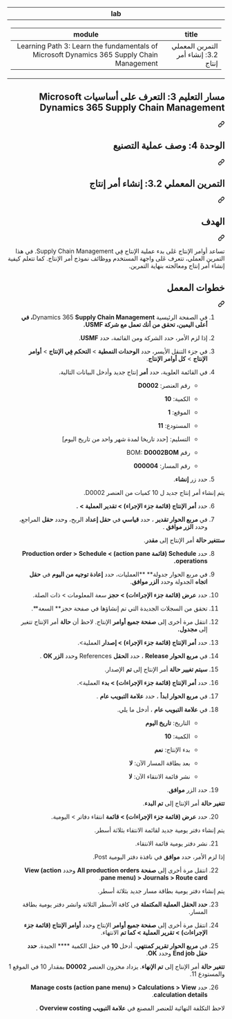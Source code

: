<div class="Box-sc-g0xbh4-0 eoaCFS js-snippet-clipboard-copy-unpositioned undefined" data-hpc="true"><article class="markdown-body entry-content container-lg" itemprop="text"><markdown-accessiblity-table data-catalyst=""><table>
  <thead>
  <tr>
  <th>lab</th>
  </tr>
  </thead>
  <tbody>
  <tr>
  <td><div dir="rtl"><table>
  <thead>
  <tr>
  <th>title</th>
  <th>module</th>
  </tr>
  </thead>
  <tbody>
  <tr>
  <td><div dir="rtl">التمرين المعملي 3.2: إنشاء أمر إنتاج</div></td>
  <td><div dir="rtl">Learning Path 3: Learn the fundamentals of Microsoft Dynamics 365 Supply Chain Management</div></td>
  </tr>
  </tbody>
</table>
</div></td>
  </tr>
  </tbody>
</table></markdown-accessiblity-table>

<div class="markdown-heading" dir="rtl"><h1 tabindex="-1" class="heading-element" dir="rtl">مسار التعليم 3:  التعرف على أساسيات Microsoft Dynamics 365 Supply Chain Management</h1><a id="user-content-مسار-التعليم-3--التعرف-على-أساسيات-microsoft-dynamics-365-supply-chain-management" class="anchor" aria-label="Permalink: مسار التعليم 3:  التعرف على أساسيات Microsoft Dynamics 365 Supply Chain Management" href="#مسار-التعليم-3--التعرف-على-أساسيات-microsoft-dynamics-365-supply-chain-management"><svg class="octicon octicon-link" viewBox="0 0 16 16" version="1.1" width="16" height="16" aria-hidden="true"><path d="m7.775 3.275 1.25-1.25a3.5 3.5 0 1 1 4.95 4.95l-2.5 2.5a3.5 3.5 0 0 1-4.95 0 .751.751 0 0 1 .018-1.042.751.751 0 0 1 1.042-.018 1.998 1.998 0 0 0 2.83 0l2.5-2.5a2.002 2.002 0 0 0-2.83-2.83l-1.25 1.25a.751.751 0 0 1-1.042-.018.751.751 0 0 1-.018-1.042Zm-4.69 9.64a1.998 1.998 0 0 0 2.83 0l1.25-1.25a.751.751 0 0 1 1.042.018.751.751 0 0 1 .018 1.042l-1.25 1.25a3.5 3.5 0 1 1-4.95-4.95l2.5-2.5a3.5 3.5 0 0 1 4.95 0 .751.751 0 0 1-.018 1.042.751.751 0 0 1-1.042.018 1.998 1.998 0 0 0-2.83 0l-2.5 2.5a1.998 1.998 0 0 0 0 2.83Z"></path></svg></a></div>
<div class="markdown-heading" dir="rtl"><h1 tabindex="-1" class="heading-element" dir="rtl">الوحدة 4: وصف عملية التصنيع</h1><a id="user-content-الوحدة-4-وصف-عملية-التصنيع" class="anchor" aria-label="Permalink: الوحدة 4: وصف عملية التصنيع" href="#الوحدة-4-وصف-عملية-التصنيع"><svg class="octicon octicon-link" viewBox="0 0 16 16" version="1.1" width="16" height="16" aria-hidden="true"><path d="m7.775 3.275 1.25-1.25a3.5 3.5 0 1 1 4.95 4.95l-2.5 2.5a3.5 3.5 0 0 1-4.95 0 .751.751 0 0 1 .018-1.042.751.751 0 0 1 1.042-.018 1.998 1.998 0 0 0 2.83 0l2.5-2.5a2.002 2.002 0 0 0-2.83-2.83l-1.25 1.25a.751.751 0 0 1-1.042-.018.751.751 0 0 1-.018-1.042Zm-4.69 9.64a1.998 1.998 0 0 0 2.83 0l1.25-1.25a.751.751 0 0 1 1.042.018.751.751 0 0 1 .018 1.042l-1.25 1.25a3.5 3.5 0 1 1-4.95-4.95l2.5-2.5a3.5 3.5 0 0 1 4.95 0 .751.751 0 0 1-.018 1.042.751.751 0 0 1-1.042.018 1.998 1.998 0 0 0-2.83 0l-2.5 2.5a1.998 1.998 0 0 0 0 2.83Z"></path></svg></a></div>
<div class="markdown-heading" dir="rtl"><h2 tabindex="-1" class="heading-element" dir="rtl">التمرين المعملي 3.2: إنشاء أمر إنتاج</h2><a id="user-content-التمرين-المعملي-32-إنشاء-أمر-إنتاج" class="anchor" aria-label="Permalink: التمرين المعملي 3.2: إنشاء أمر إنتاج" href="#التمرين-المعملي-32-إنشاء-أمر-إنتاج"><svg class="octicon octicon-link" viewBox="0 0 16 16" version="1.1" width="16" height="16" aria-hidden="true"><path d="m7.775 3.275 1.25-1.25a3.5 3.5 0 1 1 4.95 4.95l-2.5 2.5a3.5 3.5 0 0 1-4.95 0 .751.751 0 0 1 .018-1.042.751.751 0 0 1 1.042-.018 1.998 1.998 0 0 0 2.83 0l2.5-2.5a2.002 2.002 0 0 0-2.83-2.83l-1.25 1.25a.751.751 0 0 1-1.042-.018.751.751 0 0 1-.018-1.042Zm-4.69 9.64a1.998 1.998 0 0 0 2.83 0l1.25-1.25a.751.751 0 0 1 1.042.018.751.751 0 0 1 .018 1.042l-1.25 1.25a3.5 3.5 0 1 1-4.95-4.95l2.5-2.5a3.5 3.5 0 0 1 4.95 0 .751.751 0 0 1-.018 1.042.751.751 0 0 1-1.042.018 1.998 1.998 0 0 0-2.83 0l-2.5 2.5a1.998 1.998 0 0 0 0 2.83Z"></path></svg></a></div>
<div class="markdown-heading" dir="rtl"><h2 tabindex="-1" class="heading-element" dir="rtl">الهدف</h2><a id="user-content-الهدف" class="anchor" aria-label="Permalink: الهدف" href="#الهدف"><svg class="octicon octicon-link" viewBox="0 0 16 16" version="1.1" width="16" height="16" aria-hidden="true"><path d="m7.775 3.275 1.25-1.25a3.5 3.5 0 1 1 4.95 4.95l-2.5 2.5a3.5 3.5 0 0 1-4.95 0 .751.751 0 0 1 .018-1.042.751.751 0 0 1 1.042-.018 1.998 1.998 0 0 0 2.83 0l2.5-2.5a2.002 2.002 0 0 0-2.83-2.83l-1.25 1.25a.751.751 0 0 1-1.042-.018.751.751 0 0 1-.018-1.042Zm-4.69 9.64a1.998 1.998 0 0 0 2.83 0l1.25-1.25a.751.751 0 0 1 1.042.018.751.751 0 0 1 .018 1.042l-1.25 1.25a3.5 3.5 0 1 1-4.95-4.95l2.5-2.5a3.5 3.5 0 0 1 4.95 0 .751.751 0 0 1-.018 1.042.751.751 0 0 1-1.042.018 1.998 1.998 0 0 0-2.83 0l-2.5 2.5a1.998 1.998 0 0 0 0 2.83Z"></path></svg></a></div>
<p dir="rtl">تساعد أوامر الإنتاج عَلى بدء عملية الإنتاج فِي Supply Chain Management. في هذا التمرين العملي‬، تتعرف عَلى واجهة المستخدم ووظائف نموذج أمر الإنتاج. كما تتعلم كيفية إنشاء أمر إنتاج ومعالجته بنهاية التمرين.</p>
<div class="markdown-heading" dir="rtl"><h2 tabindex="-1" class="heading-element" dir="rtl">خطوات المعمل</h2><a id="user-content-خطوات-المعمل" class="anchor" aria-label="Permalink: خطوات المعمل" href="#خطوات-المعمل"><svg class="octicon octicon-link" viewBox="0 0 16 16" version="1.1" width="16" height="16" aria-hidden="true"><path d="m7.775 3.275 1.25-1.25a3.5 3.5 0 1 1 4.95 4.95l-2.5 2.5a3.5 3.5 0 0 1-4.95 0 .751.751 0 0 1 .018-1.042.751.751 0 0 1 1.042-.018 1.998 1.998 0 0 0 2.83 0l2.5-2.5a2.002 2.002 0 0 0-2.83-2.83l-1.25 1.25a.751.751 0 0 1-1.042-.018.751.751 0 0 1-.018-1.042Zm-4.69 9.64a1.998 1.998 0 0 0 2.83 0l1.25-1.25a.751.751 0 0 1 1.042.018.751.751 0 0 1 .018 1.042l-1.25 1.25a3.5 3.5 0 1 1-4.95-4.95l2.5-2.5a3.5 3.5 0 0 1 4.95 0 .751.751 0 0 1-.018 1.042.751.751 0 0 1-1.042.018 1.998 1.998 0 0 0-2.83 0l-2.5 2.5a1.998 1.998 0 0 0 0 2.83Z"></path></svg></a></div>
<ol dir="rtl">
<li>
<p dir="rtl">في الصفحة الرئيسية Dynamics 365 <strong>Supply Chain Management، في أعلى اليمين، تحقق من أنك تعمل مع شركة USMF.</strong></p>
</li>
<li>
<p dir="rtl">إذا لزم الأمر، حدد الشركة ومن القائمة، حدد <strong>USMF</strong>.</p>
</li>
<li>
<p dir="rtl">في جزء التنقل الأيسر، حدد <strong>الوحدات النمطية</strong> &gt; <strong>التحكم فِي الإنتاج</strong> &gt; <strong>أوامر الإنتاج</strong> &gt; <strong>كل أوامر الإنتاج</strong>.</p>
</li>
<li>
<p dir="rtl">في القائمة العلوية، حدد <strong>أمر</strong> إنتاج جديد وأدخل البيانات التالية.</p>
<ul dir="rtl">
<li>
<p dir="rtl">رقم العنصر: <strong>D0002</strong></p>
</li>
<li>
<p dir="rtl">الكمية: <strong>10</strong></p>
</li>
<li>
<p dir="rtl">الموقع: <strong>1</strong></p>
</li>
<li>
<p dir="rtl">المستودع: <strong>11</strong></p>
</li>
<li>
<p dir="rtl">التسليم: [حدد تاريخا لمدة شهر واحد من تاريخ اليوم]</p>
</li>
<li>
<p dir="rtl">رقم BOM: <strong>D0002BOM</strong></p>
</li>
<li>
<p dir="rtl">رقم المسار: <strong>000004</strong></p>
</li>
</ul>
</li>
<li>
<p dir="rtl">حدد زر <strong>إنشاء</strong>.</p>
</li>
</ol>
<p dir="rtl">يتم إنشاء أمر إنتاج جديد ل 10 كميات من العنصر D0002.</p>
<ol start="6" dir="rtl">
<li>
<p dir="rtl">حدد <strong>أمر الإنتاج (قائمة جزء الإجراء) &gt; تقدير العملية &gt; .</strong></p>
</li>
<li>
<p dir="rtl">في <strong>مربع الحوار تقدير</strong> ، حدد <strong>قياسي</strong> في <strong>حقل إعداد</strong> الربح، وحدد <strong>حقل</strong> المراجع، وحدد <strong>الزر موافق</strong> .</p>
</li>
</ol>
<p dir="rtl"><strong>ستتغير حالة</strong> أمر الإنتاج إلى <strong>مقدر</strong>.</p>
<ol start="8" dir="rtl">
<li>
<p dir="rtl">حدد <strong>Schedule (قائمة action pane) &gt; Production order &gt; Schedule operations.</strong></p>
</li>
<li>
<p dir="rtl">في مربع الحوار جدولة** **العمليات، حدد <strong>إعادة توجيه من اليوم</strong> في <strong>حقل اتجاه</strong> الجدولة وحدد <strong>الزر موافق</strong>.</p>
</li>
<li>
<p dir="rtl">حدد <strong>عرض (قائمة جزء الإجراءات) &gt; حجز</strong> سعة المعلومات &gt; ذات الصلة.</p>
</li>
<li>
<p dir="rtl">تحقق من السجلات الجديدة التي تم إنشاؤها في صفحة حجز** السعة**.</p>
</li>
<li>
<p dir="rtl">انتقل مرة أخرى إلى <strong>صفحة جميع أوامر</strong> الإنتاج. لاحظ أن <strong>حالة</strong> أمر الإنتاج تتغير إلى <strong>مجدول.</strong></p>
</li>
<li>
<p dir="rtl">حدد <strong>أمر الإنتاج (قائمة جزء الإجراء) &gt; إصدار</strong> العملية&gt;.</p>
</li>
<li>
<p dir="rtl">في <strong>مربع الحوار Release</strong> ، حدد <strong>الحقل</strong> References وحدد <strong>الزر OK</strong> .</p>
</li>
<li>
<p dir="rtl"><strong>سيتم تغيير حالة</strong> أمر الإنتاج إلى <strong>تم</strong> الإصدار.</p>
</li>
<li>
<p dir="rtl">حدد <strong>أمر الإنتاج (قائمة جزء الإجراءات) &gt; بدء</strong> العملية&gt;.</p>
</li>
<li>
<p dir="rtl">في <strong>مربع الحوار ابدأ</strong> ، حدد <strong>علامة التبويب عام</strong> .</p>
</li>
<li>
<p dir="rtl">في <strong>علامة التبويب عام</strong> ، أدخل ما يلي.</p>
<ul dir="rtl">
<li>
<p dir="rtl">التاريخ: <strong>تاريخ اليوم</strong></p>
</li>
<li>
<p dir="rtl">الكمية: <strong>10</strong></p>
</li>
<li>
<p dir="rtl">بدء الإنتاج: <strong>نعم</strong></p>
</li>
<li>
<p dir="rtl">بعد بطاقة المسار الآن: <strong>لا</strong></p>
</li>
<li>
<p dir="rtl">نشر قائمة الانتقاء الآن: <strong>لا</strong></p>
</li>
</ul>
</li>
<li>
<p dir="rtl">حدد الزر <strong>موافق</strong>.</p>
</li>
</ol>
<p dir="rtl"><strong>تتغير حالة</strong> أمر الإنتاج إلى <strong>تم البدء</strong>.</p>
<ol start="20" dir="rtl">
<li>حدد <strong>عرض (قائمة جزء الإجراءات) &gt; قائمة</strong> انتقاء دفاتر &gt; اليومية.</li>
</ol>
<p dir="rtl">يتم إنشاء دفتر يومية جديد لقائمة الانتقاء بثلاثة أسطر.</p>
<ol start="21" dir="rtl">
<li>نشر دفتر يومية قائمة الانتقاء.</li>
</ol>
<p dir="rtl">إذا لزم الأمر، حدد <strong>موافق</strong>  في نافذة دفتر اليومية Post.</p>
<ol start="22" dir="rtl">
<li>انتقل مرة أخرى إلى <strong>صفحة All production orders</strong> وحدد <strong>View (action pane menu) &gt; Journals &gt; Route card</strong>.</li>
</ol>
<p dir="rtl">يتم إنشاء دفتر يومية بطاقة مسار جديد بثلاثة أسطر.</p>
<ol start="23" dir="rtl">
<li>
<p dir="rtl"><strong>حدد الحقل العملية المكتملة</strong> في كافة الأسطر الثلاثة وانشر دفتر يومية بطاقة المسار.</p>
</li>
<li>
<p dir="rtl">انتقل مرة أخرى إلى <strong>صفحة جميع أوامر</strong> الإنتاج وحدد <strong>أوامر الإنتاج (قائمة جزء الإجراءات) &gt; تقرير العملية &gt; كما تم</strong> الانتهاء.</p>
</li>
<li>
<p dir="rtl">في <strong>مربع الحوار تقرير كمنتهي</strong>، أدخل <strong>10</strong> في حقل الكمية **** الجيدة. <strong>حدد حقل End job</strong> وحدد <strong>OK</strong>.</p>
</li>
</ol>
<p dir="rtl"><strong>تتغير حالة</strong> أمر الإنتاج إلى <strong>تم الإنهاء</strong>. يزداد مخزون العنصر <strong>D0002</strong> بمقدار 10 في الموقع 1 والمستودع 11.</p>
<ol start="26" dir="rtl">
<li>حدد <strong>Manage costs (action pane menu) &gt; Calculations &gt; View calculation details</strong>.</li>
</ol>
<p dir="rtl">لاحظ التكلفة النهائية للعنصر المصنع في <strong>علامة التبويب Overview costing</strong> .</p>
</article></div>